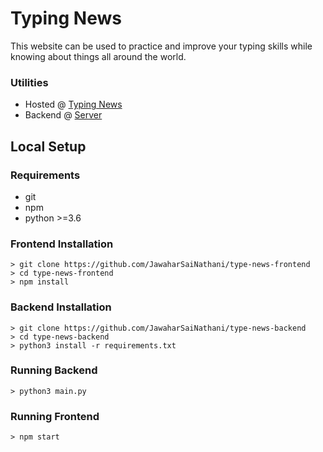 # Typing News

This website can be used to practice and improve your typing skills while knowing about things all around the world.

### Utilities
- Hosted @ [Typing News](https://overpowered-news-typer.herokuapp.com/)
- Backend @ [Server](https://github.com/JawaharSaiNathani/type-news-backend)

## Local Setup
### Requirements
- git
- npm
- python >=3.6

### Frontend Installation
```shell
> git clone https://github.com/JawaharSaiNathani/type-news-frontend
> cd type-news-frontend
> npm install
```

### Backend Installation
```shell
> git clone https://github.com/JawaharSaiNathani/type-news-backend
> cd type-news-backend
> python3 install -r requirements.txt
```

### Running Backend
```shell
> python3 main.py
```

### Running Frontend
```shell
> npm start
```



